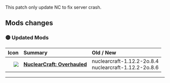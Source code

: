 This patch only update NC to fix server crash.

## Mods changes
### 🟡 Updated Mods

Icon | Summary | Old / New
----:|:--------|:---------
<img src="https://media.forgecdn.net/avatars/thumbnails/220/544/30/30/637020855283796863.jpeg"           > |               [**NuclearCraft: Overhauled**](https://www.curseforge.com/minecraft/mc-mods/nuclearcraft-overhauled)     | <nobr>nuclearcraft-1.12.2-2o.8.4</nobr><br><nobr>nuclearcraft-1.12.2-2o.8.6</nobr>
-----------


